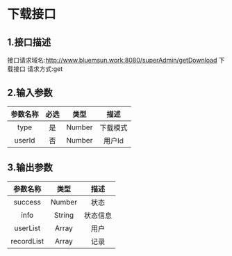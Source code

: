 # 下载接口

## 1.接口描述

接口请求域名:http://www.bluemsun.work:8080/superAdmin/getDownload
下载接口
请求方式:get

## 2.输入参数

| 参数名称  | 必选  |  类型  |         描述         |
| :-------: | :---: | :----: | :------------------: |
|  type  |  是   | Number  |    下载模式      |
| userId | 否 | Number | 用户Id |

## 3.输出参数

| 参数名称 |  类型  |        描述        |
| :------: | :----: | :----------------: |
|  success | Number  |   状态   |
| info | String | 状态信息 |
| userList | Array | 用户 |
| recordList | Array | 记录 |
